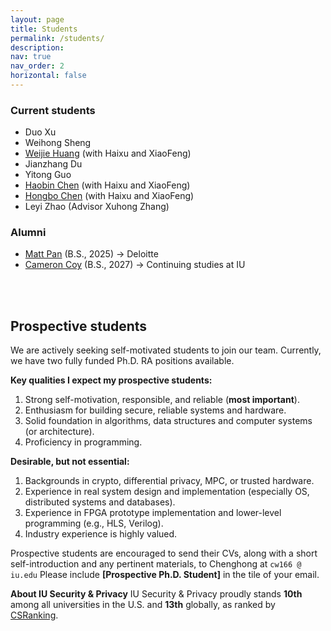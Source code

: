 ```yaml
---
layout: page
title: Students
permalink: /students/
description: 
nav: true
nav_order: 2
horizontal: false
---
```


### Current students
- Duo Xu
- Weihong Sheng
- [Weijie Huang](https://macromogic.xyz/) (with Haixu and XiaoFeng)
- Jianzhang Du
- Yitong Guo
- [Haobin Chen](https://hiroki-chen.github.io/) (with Haixu and XiaoFeng)
- [Hongbo Chen](https://hc50.pages.iu.edu/) (with Haixu and XiaoFeng)
- Leyi Zhao (Advisor Xuhong Zhang)

### Alumni
- [Matt Pan](https://www.linkedin.com/in/matt-pan/) (B.S., 2025) → Deloitte
- [Cameron Coy](https://www.linkedin.com/in/cameron-coy/) (B.S., 2027) → Continuing studies at IU
  
<br />
<br />

## Prospective students 
We are actively seeking self-motivated students to join our team. Currently, we have two fully funded Ph.D. RA positions available.

**Key qualities I expect my prospective students:**

1. Strong self-motivation, responsible, and reliable (**most important**).
2. Enthusiasm for building secure, reliable systems and hardware.
3. Solid foundation in algorithms, data structures and computer systems (or architecture).
4. Proficiency in programming.

**Desirable, but not essential:**

1. Backgrounds in crypto, differential privacy, MPC, or trusted hardware. 
2. Experience in real system design and implementation (especially OS, distributed systems and databases).
3. Experience in FPGA prototype implementation and lower-level programming (e.g., HLS, Verilog).
4. Industry experience is highly valued.

Prospective students are encouraged to send their CVs, along with a short self-introduction and any pertinent materials, to Chenghong at `cw166 @ iu.edu` Please include **[Prospective Ph.D. Student]** in the tile of your email.

**About IU Security & Privacy**
IU Security & Privacy proudly stands **10th** among all universities in the U.S. and **13th** globally, as ranked by [CSRanking](https://csrankings.org/#/index?sec&us).


